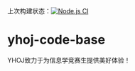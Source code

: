 上次构建状态：[![Node.js CI](https://github.com/YHBZ/yhoj-code-base/actions/workflows/node.js.yml/badge.svg?branch=develop)](https://github.com/YHBZ/yhoj-code-base/actions/workflows/node.js.yml)  

# yhoj-code-base
YHOJ致力于为信息学竞赛生提供美好体验！
